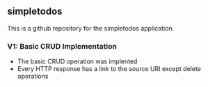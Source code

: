 ## simpletodos
This is a github repository for the simpletodos application.

### V1: Basic CRUD Implementation
- The basic CRUD operation was implented
- Every HTTP response has a link to the source URI except delete operations
